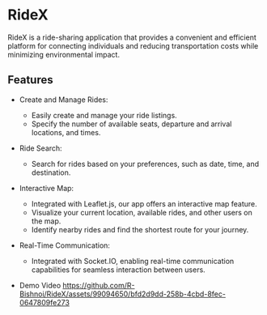 # RideX

RideX is a ride-sharing application that provides a convenient and efficient platform for connecting individuals and reducing transportation costs while minimizing environmental impact.

## Features

- Create and Manage Rides:
  - Easily create and manage your ride listings.
  - Specify the number of available seats, departure and arrival locations, and times.

- Ride Search:
  - Search for rides based on your preferences, such as date, time, and destination.

- Interactive Map:
  - Integrated with Leaflet.js, our app offers an interactive map feature.
  - Visualize your current location, available rides, and other users on the map.
  - Identify nearby rides and find the shortest route for your journey.

- Real-Time Communication:
  - Integrated with Socket.IO, enabling real-time communication capabilities for seamless interaction between users.

- Demo Video
https://github.com/R-Bishnoi/RideX/assets/99094650/bfd2d9dd-258b-4cbd-8fec-0647809fe273


